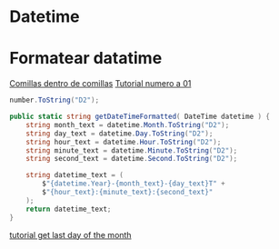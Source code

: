 # Datetime

# Formatear datatime
[Comillas dentro de comillas](https://www.delftstack.com/es/howto/csharp/escape-double-quotes-in-csharp/)
[Tutorial numero a 01](https://stackoverflow.com/questions/5972949/number-formatting-how-to-convert-1-to-01-2-to-02-etc)

```csharp
number.ToString("D2");
```

```csharp
public static string getDateTimeFormatted( DateTime datetime ) {
    string month_text = datetime.Month.ToString("D2");
    string day_text = datetime.Day.ToString("D2");
    string hour_text = datetime.Hour.ToString("D2");
    string minute_text = datetime.Minute.ToString("D2");
    string second_text = datetime.Second.ToString("D2");

    string datetime_text = (
        $"{datetime.Year}-{month_text}-{day_text}T" +
        $"{hour_text}:{minute_text}:{second_text}"
    );
    return datetime_text;
}
```


[tutorial get last day of the month](https://makolyte.com/csharp-get-the-last-day-of-the-month/)
